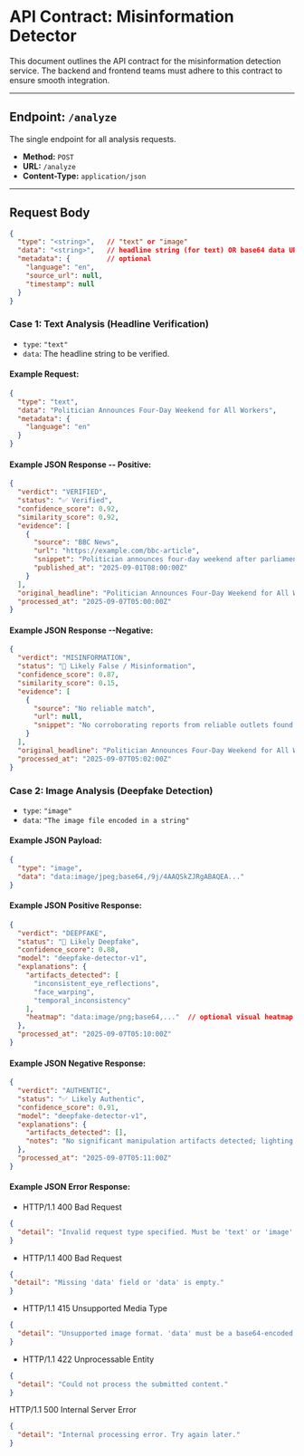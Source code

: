 # API Contract: Misinformation Detector

This document outlines the API contract for the misinformation detection service. The backend and frontend teams must adhere to this contract to ensure smooth integration.

---

## Endpoint: `/analyze`

The single endpoint for all analysis requests.

* **Method:** `POST`
* **URL:** `/analyze`
* **Content-Type:** `application/json`




---

## Request Body

```json
{
  "type": "<string>",   // "text" or "image"
  "data": "<string>",   // headline string (for text) OR base64 data URI string (for image)
  "metadata": {         // optional
    "language": "en",
    "source_url": null,
    "timestamp": null
  }
}
```

### Case 1: Text Analysis (Headline Verification)

* `type`: `"text"`
* `data`: The headline string to be verified.

#### Example Request:
```json
{
  "type": "text",
  "data": "Politician Announces Four-Day Weekend for All Workers",
  "metadata": {
    "language": "en"
  }
}

```
#### Example JSON Response -- Positive:
```json
{
  "verdict": "VERIFIED",
  "status": "✅ Verified",
  "confidence_score": 0.92,
  "similarity_score": 0.92,
  "evidence": [
    {
      "source": "BBC News",
      "url": "https://example.com/bbc-article",
      "snippet": "Politician announces four-day weekend after parliament passes bill...",
      "published_at": "2025-09-01T08:00:00Z"
    }
  ],
  "original_headline": "Politician Announces Four-Day Weekend for All Workers",
  "processed_at": "2025-09-07T05:00:00Z"
}

```
#### Example JSON Response --Negative:
```json
{
  "verdict": "MISINFORMATION",
  "status": "🚫 Likely False / Misinformation",
  "confidence_score": 0.87,
  "similarity_score": 0.15,
  "evidence": [
    {
      "source": "No reliable match",
      "url": null,
      "snippet": "No corroborating reports from reliable outlets found for this exact claim."
    }
  ],
  "original_headline": "Politician Announces Four-Day Weekend for All Workers",
  "processed_at": "2025-09-07T05:02:00Z"
}


```


### Case 2: Image Analysis (Deepfake Detection)
* `type`: `"image"`
* `data`:  `"The image file encoded in a string"`
#### Example JSON Payload:
```json
{
  "type": "image",
  "data": "data:image/jpeg;base64,/9j/4AAQSkZJRgABAQEA..."
}

```
#### Example JSON Positive Response:
```json
{
  "verdict": "DEEPFAKE",
  "status": "🚨 Likely Deepfake",
  "confidence_score": 0.88,
  "model": "deepfake-detector-v1",
  "explanations": {
    "artifacts_detected": [
      "inconsistent_eye_reflections",
      "face_warping",
      "temporal_inconsistency"
    ],
    "heatmap": "data:image/png;base64,..."  // optional visual heatmap of suspicious regions
  },
  "processed_at": "2025-09-07T05:10:00Z"
}
```
#### Example JSON Negative Response:
```json
{
  "verdict": "AUTHENTIC",
  "status": "✅ Likely Authentic",
  "confidence_score": 0.91,
  "model": "deepfake-detector-v1",
  "explanations": {
    "artifacts_detected": [],
    "notes": "No significant manipulation artifacts detected; lighting and facial landmarks consistent."
  },
  "processed_at": "2025-09-07T05:11:00Z"
}

```
#### Example JSON Error Response:
* HTTP/1.1 400 Bad Request
```json
{
  "detail": "Invalid request type specified. Must be 'text' or 'image'."
}
```

* HTTP/1.1 400 Bad Request
 ```json
{
  "detail": "Missing 'data' field or 'data' is empty."
}
```

* HTTP/1.1 415 Unsupported Media Type
```json
{
  "detail": "Unsupported image format. 'data' must be a base64-encoded image (data URI recommended)."
}
```

* HTTP/1.1 422 Unprocessable Entity
```json
{
  "detail": "Could not process the submitted content."
}
```
HTTP/1.1 500 Internal Server Error
```json
{
  "detail": "Internal processing error. Try again later."
}
```






